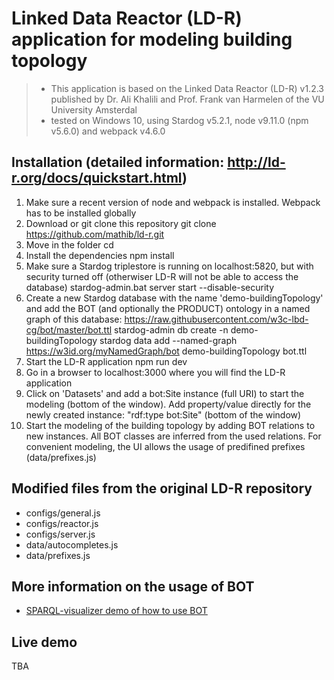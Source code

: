 # Linked Data Reactor (LD-R) application for modeling building topology
> * This application is based on the Linked Data Reactor (LD-R) v1.2.3 published by Dr. Ali Khalili and Prof. Frank van Harmelen of the VU University Amsterdal
> * tested on Windows 10, using Stardog v5.2.1, node v9.11.0 (npm v5.6.0) and webpack v4.6.0

## Installation (detailed information: http://ld-r.org/docs/quickstart.html)
1) Make sure a recent version of node and webpack is installed. Webpack has to be installed globally
2) Download or git clone this repository
git clone https://github.com/mathib/ld-r.git <LocalFolderName>
3) Move in the folder
cd <LocalFolderName>
4) Install the dependencies
npm install
5) Make sure a Stardog triplestore is running on localhost:5820, but with security turned off (otherwiser LD-R will not be able to access the database)
stardog-admin.bat server start --disable-security
6) Create a new Stardog database with the name 'demo-buildingTopology' and add the BOT (and optionally the PRODUCT) ontology in a named graph of this database: https://raw.githubusercontent.com/w3c-lbd-cg/bot/master/bot.ttl
stardog-admin db create -n demo-buildingTopology
stardog data add --named-graph https://w3id.org/myNamedGraph/bot demo-buildingTopology bot.ttl
7) Start the LD-R application
npm run dev
8) Go in a browser to localhost:3000 where you will find the LD-R application
9) Click on 'Datasets' and add a bot:Site instance (full URI) to start the modeling (bottom of the window). Add property/value directly for the newly created instance: "rdf:type bot:Site" (bottom of the window)
10) Start the modeling of the building topology by adding BOT relations to new instances. All BOT classes are inferred from the used relations. For convenient modeling, the UI allows the usage of predifined prefixes (data/prefixes.js)

## Modified files from the original LD-R repository
* configs/general.js
* configs/reactor.js
* configs/server.js
* data/autocompletes.js
* data/prefixes.js

## More information on the usage of BOT
* [SPARQL-visualizer demo of how to use BOT](https://w3c-lbd-cg.github.io/bot/?tab=0)

## Live demo
TBA